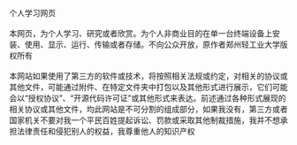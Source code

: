 个人学习网页<br><br>
本网页，为个人学习、研究或者欣赏。为个人非商业目的在单一台终端设备上安装、使用、显示、运行、传输或者存储。不向公众开放，原作者郑州轻工业大学版权所有<br><br>
本网站如果使用了第三方的软件或技术，将按照相关法规或约定，对相关的协议或其他文件，可能通过附件、在特定文件夹中打包以及其他形式进行展示，它们可能会以“授权协议”、“开源代码许可证”或其他形式来表达。前述通过各种形式展现的相关协议或其他文件，均此网站是不可分割的组成部分，如果我没有，第三方或者国家机关不要对我一个平民百姓提起诉讼、罚款或采取其他制裁措施，我并不想承担法律责任和侵犯别人的权益，我尊重他人的知识产权
